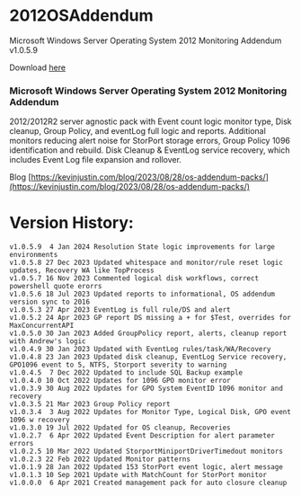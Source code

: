 # 2012OSAddendum
Microsoft Windows Server Operating System 2012 Monitoring Addendum v1.0.5.9

Download [here](https://github.com/theKevinJustin/2012OSAddendum/blob/main/Microsoft.Windows.Server.Operating.System.2012.Monitoring.Addendum.xml)

### Microsoft Windows Server Operating System 2012 Monitoring Addendum
2012/2012R2 server agnostic pack with Event count logic monitor type, Disk cleanup, Group Policy, and eventLog full logic and reports.  Additional monitors reducing alert noise for StorPort storage errors, Group Policy 1096 identification and rebuild.  Disk Cleanup & EventLog service recovery, which includes Event Log file expansion and rollover.

Blog [https://kevinjustin.com/blog/2023/08/28/os-addendum-packs/](https://kevinjustin.com/blog/2023/08/28/os-addendum-packs/)

# Version History:
```
v1.0.5.9  4 Jan 2024 Resolution State logic improvements for large environments
v1.0.5.8 27 Dec 2023 Updated whitespace and monitor/rule reset logic updates, Recovery WA like TopProcess
v1.0.5.7 16 Nov 2023 Commented logical disk workflows, correct powershell quote erorrs
v1.0.5.6 18 Jul 2023 Updated reports to informational, OS addendum version sync to 2016
v1.0.5.3 27 Apr 2023 EventLog is full rule/DS and alert
v1.0.5.2 24 Apr 2023 GP report DS missing a + for $Test, overrides for MaxConcurrentAPI
v1.0.5.0 30 Jan 2023 Added GroupPolicy report, alerts, cleanup report with Andrew's logic
v1.0.4.9 30 Jan 2023 Updated with EventLog rules/task/WA/Recovery
v1.0.4.8 23 Jan 2023 Updated disk cleanup, EventLog Service recovery, GPO1096 event to 5, NTFS, Storport severity to warning
v1.0.4.5  7 Dec 2022 Updated to include SQL Backup example
v1.0.4.0 10 Oct 2022 Updates for 1096 GPO monitor error
v1.0.3.9 30 Aug 2022 Updates for GPO System EventID 1096 monitor and recovery
v1.0.3.5 21 Mar 2023 Group Policy report
v1.0.3.4  3 Aug 2022 Updates for Monitor Type, Logical Disk, GPO event 1096 w recovery
v1.0.3.0 19 Jul 2022 Updated for OS cleanup, Recoveries
v1.0.2.7  6 Apr 2022 Updated Event Description for alert parameter errors
v1.0.2.5 10 Mar 2022 Updated StorportMiniportDriverTimedout monitors
v1.0.2.3 22 Feb 2022 Updated Monitor patterns
v1.0.1.9 28 Jan 2022 Updated 153 StorPort event logic, alert message
v1.0.1.3 10 Sep 2021 Update with MatchCount for StorPort monitor
v1.0.0.0  6 Apr 2021 Created management pack for auto closure cleanup
```
